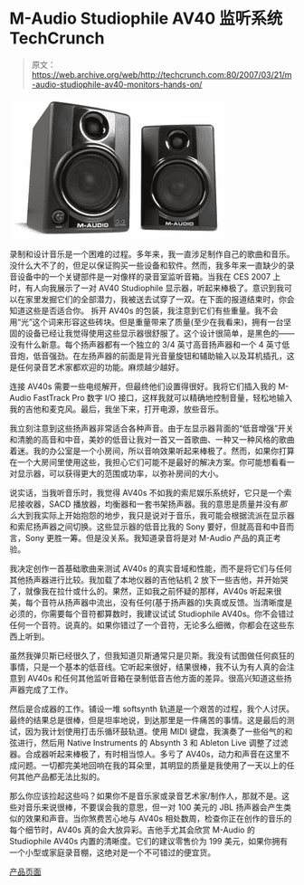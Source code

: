 # M-Audio Studiophile AV40 监听系统 TechCrunch

> 原文：<https://web.archive.org/web/http://techcrunch.com:80/2007/03/21/m-audio-studiophile-av40-monitors-hands-on/>

![](img/72b4ef7147394e1759a06e40d8a2f407.png)

录制和设计音乐是一个困难的过程。多年来，我一直涉足制作自己的歌曲和音乐。没什么大不了的，但足以保证购买一些设备和软件。然而，我多年来一直缺少的录音设备中的一个关键部件是一对像样的录音室监听音箱。当我在 CES 2007 上时，有人向我展示了一对 AV40 Studiophile 显示器，听起来棒极了。意识到我可以在家里发掘它们的全部潜力，我被送去试穿了一双。在下面的报道结束时，你会知道这些是否适合你。
 拆开 AV40s 的包装，我注意到它们有些重量。我不会用“光”这个词来形容这些砖块。但是重量带来了质量(至少在我看来)，拥有一台坚固的设备已经让我觉得使用这些显示器很舒服了。这个设计很简单，是黑色的——没有什么新意。每个扬声器都有一个独立的 3/4 英寸高音扬声器和一个 4 英寸低音炮，低音强劲。在左扬声器的前面是背光音量旋钮和辅助输入以及耳机插孔，这是任何录音艺术家都欢迎的功能。麻烦越少越好。

连接 AV40s 需要一些电缆解开，但最终他们设置得很好。我将它们插入我的 M-Audio FastTrack Pro 数字 I/O 接口，这样我就可以精确地控制音量，轻松地输入我的吉他和麦克风。最后，我坐下来，打开电源，放些音乐。

我立刻注意到这些扬声器非常适合各种声音。由于左显示器背面的“低音增强”开关和清脆的高音和中音，美妙的低音让我对一首又一首歌曲、一种又一种风格的歌曲着迷。我的办公室是一个小房间，所以音响效果听起来棒极了。然而，如果你打算在一个大房间里使用这些，我担心它们可能不是最好的解决方案。你可能想看看一对显示器，可以获得更大的范围或功率，以弥补房间的大小。

说实话，当我听音乐时，我觉得 AV40s 不如我的索尼娱乐系统好，它只是一个索尼接收器，SACD 播放器，均衡器和一套书架扬声器。我的意思是质量并没有*那么*大到我实际上开始抱怨的地步，我只是说对于音乐，我可能会根据流派在显示器和索尼扬声器之间切换。这些显示器的低音比我的 Sony 要好，但就高音和中音而言，Sony 更胜一筹。但是没关系。我知道录音将是对 M-Audio 产品的真正考验。

我决定创作一首基础歌曲来测试 AV40s 的真实音域和性能，而不是将它们与任何其他扬声器进行比较。我加载了本地仪器的吉他钻机 2 放下一些吉他，并开始哭了，就像我在拉什或什么的。果然，正如我之前怀疑的那样，AV40s 听起来很美，每个音符从扬声器中流出，没有任何(基于扬声器的)失真或反馈。当清晰度是必须的，你需要每个音符都算数时，我建议试试 Studiophile AV40s。你不会错过任何一个音符。说真的。如果你错过了一个音符，无论多么细微，你都会在这些东西上听到。

虽然我弹贝斯已经很久了，但我知道贝斯通常只是贝斯。我没有试图做任何疯狂的事情，只是一个基本的低音线。它听起来很好，结果很棒，我不认为有人真的会注意到 AV40s 和任何其他监听音箱在录制低音吉他方面的差异。很高兴知道这些扬声器完成了工作。

然后是合成器的工作。铺设一堆 softsynth 轨道是一个艰苦的过程，我个人讨厌。最终的结果总是很棒，但是坦率地说，到达那里是一件痛苦的事情。这是最后的测试，因为我计划使用打击乐循环鼓轨道。使用 MIDI 键盘，我演奏了一些俗气的和弦进行，然后用 Native Instruments 的 Absynth 3 和 Ableton Live 调整了过滤器。合成器听起来棒极了，有时相当惊人。多亏了 AV40s，动力和声音在这里不成问题。一切都完美地回响在我的耳朵里，其明显的质量是我使用了一天以上的任何其他产品都无法比拟的。

那么你应该捡起这些吗？如果你不是音乐家或录音艺术家/制作人，那就不是。这些对音乐来说很棒，不要误会我的意思，但一对 100 美元的 JBL 扬声器会产生类似的效果和声音。当你煞费苦心地与 AV40s 相处数周，检查你正在创作的音乐的每个细节时，AV40s 真的会大放异彩。吉他手尤其会欣赏 M-Audio 的 Studiophile AV40s 内置的清晰度。它们的建议零售价为 199 美元，如果你拥有一个小型或家庭录音棚，这绝对是一个不可错过的便宜货。

[产品页面](https://web.archive.org/web/20210228050543/http://www.m-audio.com/products/en_us/StudiophileAV40-main.html)